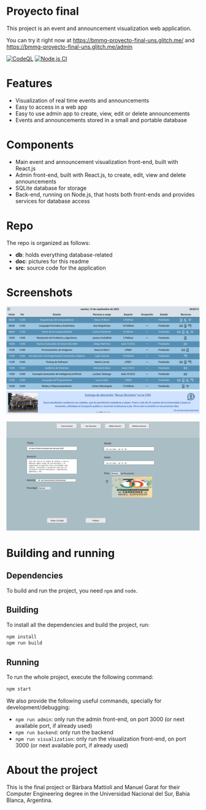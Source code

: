 # Proyecto final

This project is an event and announcement visualization web application.

You can try it right now at https://bmmg-proyecto-final-uns.glitch.me/ and https://bmmg-proyecto-final-uns.glitch.me/admin

[![CodeQL](https://github.com/garatma/proyecto-final-uns/actions/workflows/codeql-analysis.yml/badge.svg?branch=main)](https://github.com/garatma/proyecto-final-uns/actions/workflows/codeql-analysis.yml)
[![Node.js CI](https://github.com/garatma/proyecto-final-uns/actions/workflows/node.js.yml/badge.svg?branch=main)](https://github.com/garatma/proyecto-final-uns/actions/workflows/node.js.yml)

# Features

- Visualization of real time events and announcements
- Easy to access in a web app
- Easy to use admin app to create, view, edit or delete announcements
- Events and announcements stored in a small and portable database

# Components

- Main event and announcement visualization front-end, built with React.js
- Admin front-end, built with React.js, to create, edit, view and delete announcements
- SQLite database for storage
- Back-end, running on Node.js, that hosts both front-ends and provides services for database access

# Repo

The repo is organized as follows:
- **db**: holds everything database-related
- **doc**: pictures for this readme
- **src**: source code for the application

# Screenshots

![event-visualization](doc/images/visualization.png "Visualization front-end")

![announcement-admin](doc/images/admin.png "Announcements admin screen")

# Building and running

## Dependencies

To build and run the project, you need `npm` and `node`.

## Building

To install all the dependencies and build the project, run:

```bash
npm install
npm run build
```

## Running

To run the whole project, execute the following command:

```bash
npm start
```

We also provide the following useful commands, specially for development/debugging:

- `npm run admin`: only run the admin front-end, on port 3000 (or next available port, if already used)
- `npm run backend`: only run the backend
- `npm run visualization`: only run the visualization front-end, on port 3000 (or next available port, if already used)

# About the project

This is the final project or Bárbara Mattioli and Manuel Garat for their Computer Engineering degree in the Universidad Nacional del Sur, Bahía Blanca, Argentina.